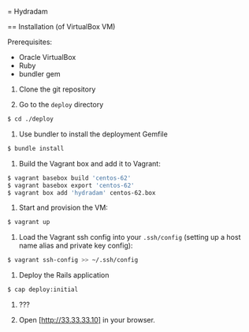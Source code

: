 = Hydradam

== Installation (of VirtualBox VM)

Prerequisites:

  - Oracle VirtualBox
  - Ruby
  - bundler gem

1. Clone the git repository

1. Go to the `deploy` directory

```bash
$ cd ./deploy
```

1. Use bundler to install the deployment Gemfile

```bash
$ bundle install
```

1. Build the Vagrant box and add it to Vagrant:

```bash
$ vagrant basebox build 'centos-62'
$ vagrant basebox export 'centos-62'
$ vagrant box add 'hydradam' centos-62.box
```

1. Start and provision the VM:

```bash
$ vagrant up
```

1. Load the Vagrant ssh config into your `.ssh/config` (setting up a host name alias and private key config):

```bash
$ vagrant ssh-config >> ~/.ssh/config

```

1. Deploy the Rails application

```bash
$ cap deploy:initial
```

1. ???

1. Open [http://33.33.33.10] in your browser.


